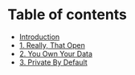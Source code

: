 # Table of contents

* [Introduction](README.md)
* [1. Really, That Open](1.-really-that-open.md)
* [2. You Own Your Data](2.-you-own-your-data.md)
* [3. Private By Default](3.-private-by-default.md)

